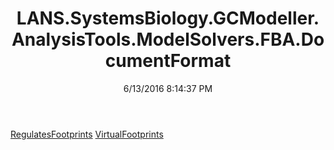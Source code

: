 ﻿---
title: LANS.SystemsBiology.GCModeller.AnalysisTools.ModelSolvers.FBA.DocumentFormat
date: 6/13/2016 8:14:37 PM
---

[RegulatesFootprints](T-LANS.SystemsBiology.GCModeller.AnalysisTools.ModelSolvers.FBA.DocumentFormat.RegulatesFootprints.html)
[VirtualFootprints](T-LANS.SystemsBiology.GCModeller.AnalysisTools.ModelSolvers.FBA.DocumentFormat.VirtualFootprints.html)
